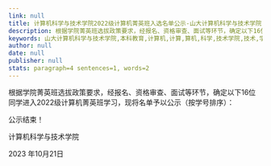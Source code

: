 ```yaml
---
link: null
title: 计算机科学与技术学院2022级计算机菁英班入选名单公示-山大计算机科学与技术学院
description: 根据学院菁英班选拔政策要求，经报名、资格审查、面试等环节，确定以下16位同学进入2022级计算机菁英班学习，现将名单予以公示（按学号排序）：学号姓名学号姓名202200130016闫文彪202200130123李思伟202200130041左景萱202200130187周保航202200130062吴君迪202200130190袁月耀202200130077薛润泽202200400053王宇涵202200130083罗浩铭202200460093王奕澄202200130084姜祎202220130205郭万有202200130095王子瑞202222130202王...
keywords: 山大计算机科学与技术学院,本科教育,计算机,计算,算机,科学,技术学院,技术,学院,2022,20,22,菁英,入选,名单,公示
author: null
date: null
publisher: null
stats: paragraph=4 sentences=1, words=2
---
```

根据学院菁英班选拔政策要求，经报名、资格审查、面试等环节，确定以下16位同学进入2022级计算机菁英班学习，现将名单予以公示（按学号排序）：

公示结束！

计算机科学与技术学院

2023 年10月21日
